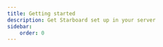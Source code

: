 ```yaml
---
title: Getting started
description: Get Starboard set up in your server
sidebar:
    order: 0
---
```


